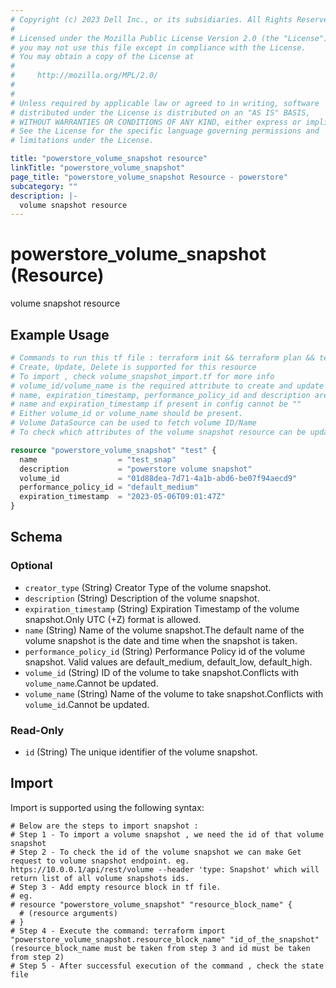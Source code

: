 ```yaml
---
# Copyright (c) 2023 Dell Inc., or its subsidiaries. All Rights Reserved.
# 
# Licensed under the Mozilla Public License Version 2.0 (the "License");
# you may not use this file except in compliance with the License.
# You may obtain a copy of the License at
# 
#     http://mozilla.org/MPL/2.0/
# 
# 
# Unless required by applicable law or agreed to in writing, software
# distributed under the License is distributed on an "AS IS" BASIS,
# WITHOUT WARRANTIES OR CONDITIONS OF ANY KIND, either express or implied.
# See the License for the specific language governing permissions and
# limitations under the License.

title: "powerstore_volume_snapshot resource"
linkTitle: "powerstore_volume_snapshot"
page_title: "powerstore_volume_snapshot Resource - powerstore"
subcategory: ""
description: |-
  volume snapshot resource
---
```


# powerstore_volume_snapshot (Resource)

volume snapshot resource


## Example Usage

```terraform
# Commands to run this tf file : terraform init && terraform plan && terraform apply
# Create, Update, Delete is supported for this resource
# To import , check volume_snapshot_import.tf for more info
# volume_id/volume_name is the required attribute to create and update
# name, expiration_timestamp, performance_policy_id and description are the optional attributes
# name and expiration_timestamp if present in config cannot be ""
# Either volume_id or volume_name should be present.
# Volume DataSource can be used to fetch volume ID/Name
# To check which attributes of the volume snapshot resource can be updated, please refer Product Guide in the documentation

resource "powerstore_volume_snapshot" "test" {
  name                  = "test_snap"
  description           = "powerstore volume snapshot"
  volume_id             = "01d88dea-7d71-4a1b-abd6-be07f94aecd9"
  performance_policy_id = "default_medium"
  expiration_timestamp  = "2023-05-06T09:01:47Z"
}
```

<!-- schema generated by tfplugindocs -->
## Schema

### Optional

- `creator_type` (String) Creator Type of the volume snapshot.
- `description` (String) Description of the volume snapshot.
- `expiration_timestamp` (String) Expiration Timestamp of the volume snapshot.Only UTC (+Z) format is allowed.
- `name` (String) Name of the volume snapshot.The default name of the volume snapshot is the date and time when the snapshot is taken.
- `performance_policy_id` (String) Performance Policy id of the volume snapshot. Valid values are default_medium, default_low, default_high.
- `volume_id` (String) ID of the volume to take snapshot.Conflicts with `volume_name`.Cannot be updated.
- `volume_name` (String) Name of the volume to take snapshot.Conflicts with `volume_id`.Cannot be updated.

### Read-Only

- `id` (String) The unique identifier of the volume snapshot.

## Import

Import is supported using the following syntax:

```shell
# Below are the steps to import snapshot :
# Step 1 - To import a volume snapshot , we need the id of that volume snapshot
# Step 2 - To check the id of the volume snapshot we can make Get request to volume snapshot endpoint. eg. https://10.0.0.1/api/rest/volume --header 'type: Snapshot' which will return list of all volume snapshots ids.
# Step 3 - Add empty resource block in tf file.
# eg.
# resource "powerstore_volume_snapshot" "resource_block_name" {
  # (resource arguments)
# }
# Step 4 - Execute the command: terraform import "powerstore_volume_snapshot.resource_block_name" "id_of_the_snapshot" (resource_block_name must be taken from step 3 and id must be taken from step 2)
# Step 5 - After successful execution of the command , check the state file
```